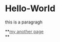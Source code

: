 # Hello-World
<p>this is a paragragh<p>
**<a style="color:rgb(80,80,80);" href="http://worldofchaos.github.io">my another page</a><br>**
